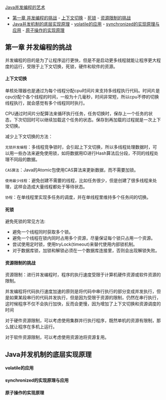 [Java并发编程的艺术](https://book.douban.com/subject/26591326/)

<!-- TOC -->

- [第一章 并发编程的挑战](#第一章-并发编程的挑战)
        - [上下文切换](#上下文切换)
        - [死锁](#死锁)
        - [资源限制的挑战](#资源限制的挑战)
- [Java并发机制的底层实现原理](#java并发机制的底层实现原理)
        - [volatile的应用](#volatile的应用)
        - [synchronized的实现原理与应用](#synchronized的实现原理与应用)
        - [原子操作的实现原理](#原子操作的实现原理)

<!-- /TOC -->

## 第一章 并发编程的挑战

并发编程的目的是为了让程序运行更快，但是不是启动更多线程就能让程序更大程度的运行，受限于上下文切换，死锁，硬件和软件的资源。

#### 上下文切换

单核处理器也是通过为每个线程分配cpu时间片来支持多线程执行代码。时间片是cpu分配个各个线程的时间，一般为十几毫秒，时间非常短，所以cpu不停的切换线程执行，就会感觉有多个线程同时执行。

CPU通过时间片分配算法来循环执行任务，任务切换时，保存上一个任务的状态，下次切回时可以继续加载这个任务的状态。保存到再加载的过程就是一次上下文切换。

减少上下文切换的方法：

`无锁并发编程`：多线程竞争锁时，会引起上下文切换，所以多线程处理数据时，可以用一些办法来避免使用锁，如将数据用ID进行Hash算法后分段，不同的线程处理不同段的数据。

`CAS算法`：Java的Atomic包使用CAS算法来更新数据，而不需要加锁。

`使用最少线程`：避免创建不需要的线程，比如任务很少，但是创建了很多线程来处理，这样会造成大量线程都处于等待状态。

`协程`：在单线程里实现多任务的调度，并在单线程里维持多个任务间的切换。

#### 死锁

避免死锁的常见方法:
- 避免一个线程同时获取多个锁。
- 避免一个线程在锁内同时占用多个资源，尽量保证每个锁只占用一个资源。
- 尝试使用定时锁，使用tryLock(timeout)来替代使用内部锁机制。
- 对于数据库锁，加锁和解锁必须在一个数据库连接里，否则会出现解锁失败。

#### 资源限制的挑战

资源限制：进行并发编程时，程序的执行速度受限于计算机硬件资源或软件资源的限制。

并发编程将代码执行速度加速的原则是将代码中串行执行的部分变成并发执行，但是如果某段串行的代码并发执行，但是因为受限于资源的限制，仍然在串行执行，这时候程序不仅不会执行加快，反而会更慢，因为增加了上下文切换和资源调度的时间

对于硬件资源限制，可以考虑使用集群并行执行程序，既然单机的资源有限制，那么就让程序在多机上运行。

对于软件资源限制，可以考虑使用资源池将资源复用。

## Java并发机制的底层实现原理

#### volatile的应用

#### synchronized的实现原理与应用

#### 原子操作的实现原理